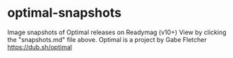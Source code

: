 # optimal-snapshots
Image snapshots of Optimal releases on Readymag (v10+)
View by clicking the "snapshots.md" file above. 
Optimal is a project by Gabe Fletcher 
https://dub.sh/optimal
